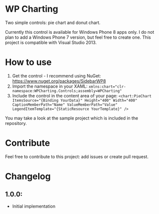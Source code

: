 # WP Charting

Two simple controls: pie chart and donut chart.

Currently this control is available for Windows Phone 8 apps only. I do not plan to add a Windows Phone 7 version, but feel free to create one. This project is compatible with Visual Studio 2013.

# How to use

1. Get the control - I recommend using NuGet: https://www.nuget.org/packages/SidebarWP8
2. Import the namespace in your XAML: `xmlns:chart="clr-namespace:WPCharting.Controls;assembly=WPCharting"`
3. Include the control in the content area of your page: `<chart:PieChart ItemsSource="{Binding YourData}" Height="400" Width="400" CaptionMemberPath="Name" ValueMemberPath="Value" LegendItemTemplate="{StaticResource YourTemplate}" />`
	
You may take a look at the sample project which is included in the repository.

# Contribute
Feel free to contribute to this project: add issues or create pull request.

# Changelog
## 1.0.0:
* Initial implementation